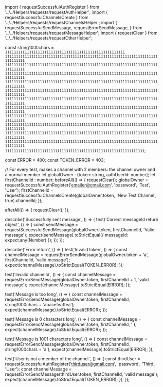 import { requestSuccessfulAuthRegister } from '../../Helpers/requests/requestAuthHelper';
import { requestSuccessfulChannelsCreate } from '../../Helpers/requests/requestChannelsHelper';
import {
  requestSuccessfulSendMessage,
  requestErrorSendMessage,
} from '../../Helpers/requests/requestMessageHelper';
import { requestClear } from '../../Helpers/requests/requestOtherHelper';

const string1000chars = `1111111111111111111111111111111111111111111111111111111
1111111111111111111111111111111111111111111111111111111111111111111111111111111
1111111111111111111111111111111111111111111111111111111111111111111111111111111
1111111111111111111111111111111111111111111111111111111111111111111111111111111
1111111111111111111111111111111111111111111111111111111111111111111111111111111
1111111111111111111111111111111111111111111111111111111111111111111111111111111
1111111111111111111111111111111111111111111111111111111111111111111111111111111
1111111111111111111111111111111111111111111111111111111111111111111111111111111
1111111111111111111111111111111111111111111111111111111111111111111111111111111
1111111111111111111111111111111111111111111111111111111111111111111111111111111
1111111111111111111111111111111111111111111111111111111111111111111111111111111
1111111111111111111111111111111111111111111111111111111111111111111111111111111
1111111111111111111111111111111111111111111111111111111111111111`;

const ERROR = 400;
const TOKEN_ERROR = 403;

// For every test, makes a channel with 2 members: the channel owner and a normal member
let globalOwner : {token: string, authUserId: number};
let firstChannelId : number;
beforeAll(() => {
  requestClear();
  globalOwner = requestSuccessfulAuthRegister('emailer@gmail.com', 'password', 'Test', 'User');
  firstChannelId = requestSuccessfulChannelsCreate(globalOwner.token, 'New Test Channel', true).channelId;
});

afterAll(() => {
  requestClear();
});

describe('Successfully sent message', () => {
  test('Correct messageId return object', () => {
    const sendMessage = requestSuccessfulSendMessage(globalOwner.token, firstChannelId, 'Valid message');
    expect(sendMessage).toStrictEqual({ messageId: expect.any(Number) });
  });
});

describe('Error return', () => {
  test('Invalid token', () => {
    const channelMessage = requestErrorSendMessage(globalOwner.token + 'a', firstChannelId, 'valid message');
    expect(channelMessage).toStrictEqual(TOKEN_ERROR);
  });

  test('Invalid channelId', () => {
    const channelMessage = requestErrorSendMessage(globalOwner.token, firstChannelId + 1, 'valid message');
    expect(channelMessage).toStrictEqual(ERROR);
  });

  test('Message is too long', () => {
    const channelMessage = requestErrorSendMessage(globalOwner.token, firstChannelId, string1000chars + 'abacefeaffea');
    expect(channelMessage).toStrictEqual(ERROR);
  });

  test('Message is 0 characters long', () => {
    const channelMessage = requestErrorSendMessage(globalOwner.token, firstChannelId, '');
    expect(channelMessage).toStrictEqual(ERROR);
  });

  test('Message is 1001 characters long', () => {
    const channelMessage = requestErrorSendMessage(globalOwner.token, firstChannelId, string1000chars + 'a');
    expect(channelMessage).toStrictEqual(ERROR);
  });

  test('User is not a member of the channel.', () => {
    const thirdUser = requestSuccessfulAuthRegister('thirduser@gmail.com', 'password', 'Third', 'User');
    const channelMessage = requestErrorSendMessage(thirdUser.token, firstChannelId, 'valid message');
    expect(channelMessage).toStrictEqual(TOKEN_ERROR);
  });
});
